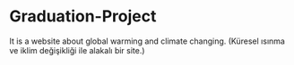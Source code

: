 # Graduation-Project
It is a website about global warming and climate changing. (Küresel ısınma ve iklim değişikliği ile alakalı bir site.)
